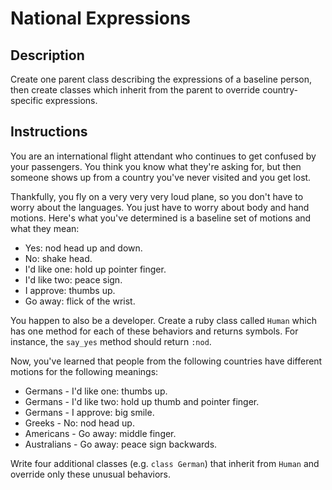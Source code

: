 # National Expressions

## Description

Create one parent class describing the expressions of a baseline person, then create classes which inherit from the parent to override country-specific expressions.

## Instructions

You are an international flight attendant who continues to get confused by your passengers.  You think you know what they're asking for, but then someone shows up from a country you've never visited and you get lost.

Thankfully, you fly on a very very very loud plane, so you don't have to worry about the languages.  You just have to worry about body and hand motions.  Here's what you've determined is a baseline set of motions and what they mean:

* Yes: nod head up and down.
* No: shake head.
* I'd like one: hold up pointer finger.
* I'd like two: peace sign.
* I approve: thumbs up.
* Go away: flick of the wrist.

You happen to also be a developer.  Create a ruby class called `Human` which has one method for each of these behaviors and returns symbols.  For instance, the `say_yes` method should return `:nod`.

Now, you've learned that people from the following countries have different motions for the following meanings:

* Germans - I'd like one: thumbs up.
* Germans - I'd like two: hold up thumb and pointer finger.
* Germans - I approve: big smile.
* Greeks - No: nod head up.
* Americans - Go away: middle finger.
* Australians - Go away: peace sign backwards.

Write four additional classes (e.g. `class German`) that inherit from `Human` and override only these unusual behaviors.
